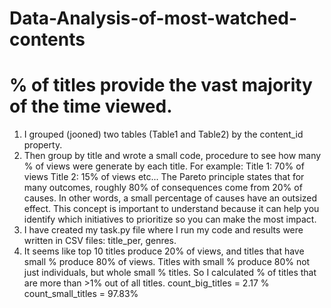 # Data-Analysis-of-most-watched-contents
# % of titles provide the vast majority of the time viewed.

1) I grouped (jooned) two tables (Table1 and Table2) by the content_id property.
2) Then group by title and wrote a small code, procedure to see how many % of views were generate by each title.
For example:
Title 1: 70% of views
Title 2: 15% of views
etc...
The Pareto principle states that for many outcomes, roughly 80% of consequences come from 20% of causes. In other words, a small percentage of causes have an outsized effect. This concept is important to understand because it can help you identify which initiatives to prioritize so you can make the most impact.
3) I have created my task.py file where I run my code and results were written in CSV files: title_per, genres.
4) It seems like top 10 titles produce 20% of views, and titles that have small % produce 80% of views.
Titles with small % produce 80% not just individuals, but whole small %
titles.
So I calculated % of titles that are more than >1% out of all titles. count_big_titles = 2.17 %
count_small_titles = 97.83% 

